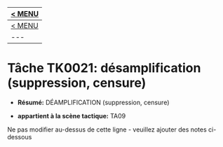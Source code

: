 |[< MENU](../../README.md)|
|---|
|[< MENU](../README.md)|
|---|
# Tâche TK0021: désamplification (suppression, censure)

* **Résumé:** DÉAMPLIFICATION (suppression, censure)

* **appartient à la scène tactique:** TA09

Ne pas modifier au-dessus de cette ligne - veuillez ajouter des notes ci-dessous